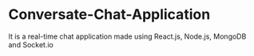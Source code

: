 # Conversate-Chat-Application
It is a real-time chat application made using React.js, Node.js, MongoDB and Socket.io 

